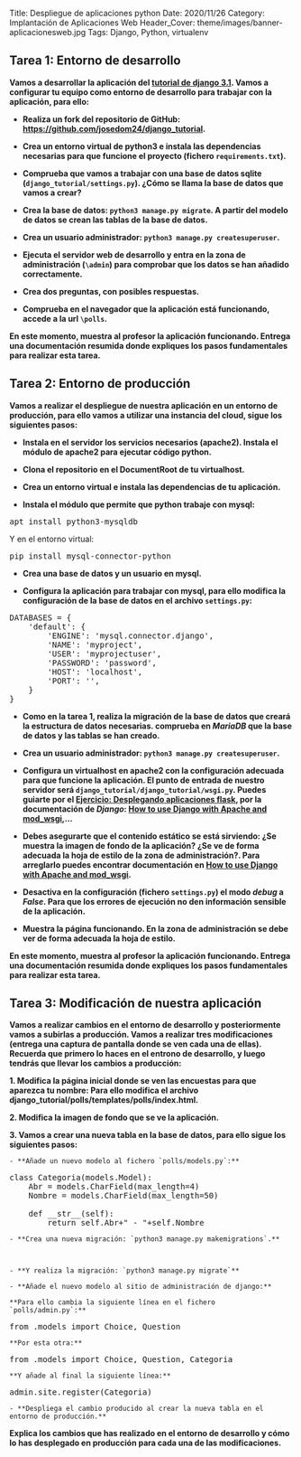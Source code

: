 Title: Despliegue de aplicaciones python
Date: 2020/11/26
Category: Implantación de Aplicaciones Web
Header_Cover: theme/images/banner-aplicacionesweb.jpg
Tags: Django, Python, virtualenv

## Tarea 1: Entorno de desarrollo

**Vamos a desarrollar la aplicación del [tutorial de django 3.1](https://docs.djangoproject.com/en/3.1/intro/tutorial01/). Vamos a configurar tu equipo como entorno de desarrollo para trabajar con la aplicación, para ello:**

- **Realiza un fork del repositorio de GitHub: https://github.com/josedom24/django_tutorial.**



- **Crea un entorno virtual de python3 e instala las dependencias necesarias para que funcione el proyecto (fichero `requirements.txt`).**



- **Comprueba que vamos a trabajar con una base de datos sqlite (`django_tutorial/settings.py`). ¿Cómo se llama la base de datos que vamos a crear?**



- **Crea la base de datos: `python3 manage.py migrate`. A partir del modelo de datos se crean las tablas de la base de datos.**



- **Crea un usuario administrador: `python3 manage.py createsuperuser`.**



- **Ejecuta el servidor web de desarrollo y entra en la zona de administración (`\admin`) para comprobar que los datos se han añadido correctamente.**



- **Crea dos preguntas, con posibles respuestas.**



- **Comprueba en el navegador que la aplicación está funcionando, accede a la url `\polls`.**




**En este momento, muestra al profesor la aplicación funcionando. Entrega una documentación resumida donde expliques los pasos fundamentales para realizar esta tarea.**


## Tarea 2: Entorno de producción

**Vamos a realizar el despliegue de nuestra aplicación en un entorno de producción, para ello vamos a utilizar una instancia del cloud, sigue los siguientes pasos:**

- **Instala en el servidor los servicios necesarios (apache2). Instala el módulo de apache2 para ejecutar código python.**



- **Clona el repositorio en el DocumentRoot de tu virtualhost.**



- **Crea un entorno virtual e instala las dependencias de tu aplicación.**



- **Instala el módulo que permite que python trabaje con mysql:**

<pre>
apt install python3-mysqldb
</pre>

Y en el entorno virtual:

<pre>
pip install mysql-connector-python
</pre>

- **Crea una base de datos y un usuario en mysql.**



- **Configura la aplicación para trabajar con mysql, para ello modifica la configuración de la base de datos en el archivo `settings.py`:**

<pre>
DATABASES = {
    'default': {
        'ENGINE': 'mysql.connector.django',
        'NAME': 'myproject',
        'USER': 'myprojectuser',
        'PASSWORD': 'password',
        'HOST': 'localhost',
        'PORT': '',
    }
}
</pre>

- **Como en la tarea 1, realiza la migración de la base de datos que creará la estructura de datos necesarias. comprueba en *MariaDB* que la base de datos y las tablas se han creado.**



- **Crea un usuario administrador: `python3 manage.py createsuperuser`.**



- **Configura un virtualhost en apache2 con la configuración adecuada para que funcione la aplicación. El punto de entrada de nuestro servidor será `django_tutorial/django_tutorial/wsgi.py`. Puedes guiarte por el [Ejercicio: Desplegando aplicaciones flask](https://fp.josedomingo.org/iawgs/u03/flask.html), por la documentación de *Django*: [How to use Django with Apache and mod_wsgi](https://docs.djangoproject.com/en/3.1/howto/deployment/wsgi/modwsgi/),…**



- **Debes asegurarte que el contenido estático se está sirviendo: ¿Se muestra la imagen de fondo de la aplicación? ¿Se ve de forma adecuada la hoja de estilo de la zona de administración?. Para arreglarlo puedes encontrar documentación en [How to use Django with Apache and mod_wsgi](https://docs.djangoproject.com/en/3.1/howto/deployment/wsgi/modwsgi/).**



- **Desactiva en la configuración (fichero `settings.py`) el modo *debug* a *False*. Para que los errores de ejecución no den información sensible de la aplicación.**



- **Muestra la página funcionando. En la zona de administración se debe ver de forma adecuada la hoja de estilo.**



**En este momento, muestra al profesor la aplicación funcionando. Entrega una documentación resumida donde expliques los pasos fundamentales para realizar esta tarea.**



## Tarea 3: Modificación de nuestra aplicación

**Vamos a realizar cambios en el entorno de desarrollo y posteriormente vamos a subirlas a producción. Vamos a realizar tres modificaciones (entrega una captura de pantalla donde se ven cada una de ellas). Recuerda que primero lo haces en el entrono de desarrollo, y luego tendrás que llevar los cambios a producción:**

**1. Modifica la página inicial donde se ven las encuestas para que aparezca tu nombre: Para ello modifica el archivo django_tutorial/polls/templates/polls/index.html.**



**2. Modifica la imagen de fondo que se ve la aplicación.**

**3. Vamos a crear una nueva tabla en la base de datos, para ello sigue los siguientes pasos:**

    - **Añade un nuevo modelo al fichero `polls/models.py`:**

<pre>
class Categoria(models.Model):
	Abr = models.CharField(max_length=4)
	Nombre = models.CharField(max_length=50)

	def __str__(self):
		return self.Abr+" - "+self.Nombre 		
</pre>

    - **Crea una nueva migración: `python3 manage.py makemigrations`.**



    - **Y realiza la migración: `python3 manage.py migrate`**

    - **Añade el nuevo modelo al sitio de administración de django:**

    **Para ello cambia la siguiente línea en el fichero `polls/admin.py`:**

<pre>
from .models import Choice, Question
</pre>
    **Por esta otra:**

<pre>
from .models import Choice, Question, Categoria
</pre>

    **Y añade al final la siguiente línea:**

<pre>
admin.site.register(Categoria)
</pre>

    - **Despliega el cambio producido al crear la nueva tabla en el entorno de producción.**

**Explica los cambios que has realizado en el entorno de desarrollo y cómo lo has desplegado en producción para cada una de las modificaciones.**
